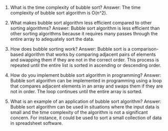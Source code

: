 1. What is the time complexity of bubble sort?
Answer: The time complexity of bubble sort algorithm is O(n^2).

2. What makes bubble sort algorithm less efficient compared to other sorting algorithms?
Answer: Bubble sort algorithm is less efficient than other sorting algorithms because it requires many passes through the entire array to adequately sort the data.

3. How does bubble sorting work?
Answer: Bubble sort is a comparison-based algorithm that works by comparing adjacent pairs of elements and swapping them if they are not in the correct order. This process is repeated until the entire list is sorted in ascending or descending order.

4. How do you implement bubble sort algorithm in programming?
Answer: Bubble sort algorithm can be implemented in programming using a loop that compares adjacent elements in an array and swaps them if they are not in order. The loop continues until the entire array is sorted.

5. What is an example of an application of bubble sort algorithm?
Answer: Bubble sort algorithm can be used in situations where the input data is small and the time complexity of the algorithm is not a significant concern. For instance, it could be used to sort a small collection of data in spreadsheet software.